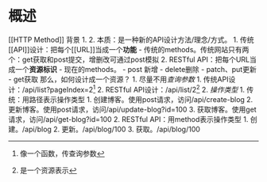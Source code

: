 # 概述
[[HTTP Method]] 
背景
	1. 
	2. 
本质：是一种新的API设计方法/理念/方式。
	1. 传统[[API]]设计：把每个[[URL]]当成一个**功能** 
		- 传统的methods。传统网站只有两个：get获取和post提交，增删改可通过post模拟
	2. RESTful API：把每个URL当成一个**资源标识** 
		- 现在的methods。
		- post 新增
		- delete删除
		- patch、put更新
		- get获取
那么，如何设计成一个资源？
	1. 尽量不用*查询参数* 
		1. 传统API设计：/api/list?pageIndex=2[^1] 
		2. RESTful API设计：/api/list/2[^2] 
	2. *操作类型* 
		1. 传统：用路径表示操作类型
			1. 创建博客。使用post请求，访问/api/create-blog
			2. 更新博客。使用post请求，访问/api/update-blog?id=100
			3. 获取博客。使用get请求，访问/api/get-blog?id=100
		2. RESTful API：用method表示操作类型
			1. 创建。/api/blog
			2. 更新。/api/blog/100
			3. 获取。/api/blog/100

[^1]: 像一个函数，传查询参数
[^2]: 是一个资源表示